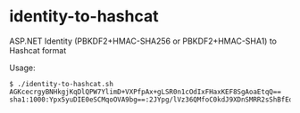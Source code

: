 # identity-to-hashcat
ASP.NET Identity (PBKDF2+HMAC-SHA256 or PBKDF2+HMAC-SHA1) to Hashcat format

Usage:
```
$ ./identity-to-hashcat.sh AGKcecrgyBNHkgjKqDlQPW7YlimD+VXPfpAx+gLSR0n1cOdIxFHaxKEF8SgAoaEtqQ==
sha1:1000:Ypx5yuDIE0eSCMqoOVA9bg==:2JYpg/lVz36QMfoC0kdJ9XDnSMRR2sShBfEoAKGhLak=
```
